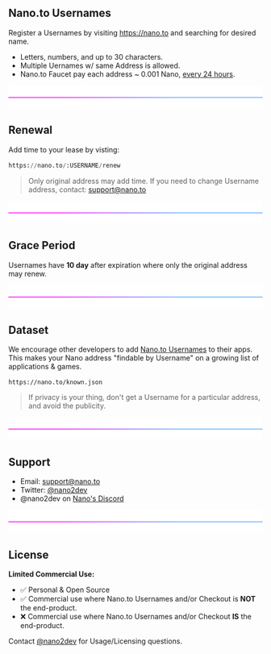 ## Nano.to Usernames

Register a Usernames by visiting https://nano.to and searching for desired name. 

- Letters, numbers, and up to 30 characters.
- Multiple Uernames w/ same Address is allowed.
- Nano.to Faucet pay each address ~ 0.001 Nano, [every 24 hours](/faucet). 

![line](https://github.com/fwd/n2/raw/master/.github/line.png)

## Renewal 

Add time to your lease by visting:

```python
https://nano.to/:USERNAME/renew
```

> Only original address may add time. If you need to change Username address, contact: [support@nano.to](mailto:support@nano.to)

![line](https://github.com/fwd/n2/raw/master/.github/line.png)

## Grace Period

Usernames have **10 day** after expiration where only the original address may renew.

![line](https://github.com/fwd/n2/raw/master/.github/line.png)

## Dataset

We encourage other developers to add [Nano.to Usernames](https://nano.to/known.json) to their apps. This makes your Nano address "findable by Username" on a growing list of applications & games. 

```pthon
https://nano.to/known.json
```

> If privacy is your thing, don't get a Username for a particular address, and avoid the publicity.

![line](https://github.com/fwd/n2/raw/master/.github/line.png)

## Support

- Email: support@nano.to
- Twitter: [@nano2dev](https://twitter.com/nano2dev)
- @nano2dev on [Nano's Discord](https://discord.com/invite/RNAE2R9) 

![line](https://github.com/fwd/n2/raw/master/.github/line.png)


## License

**Limited Commercial Use:**

- ✅ Personal & Open Source
- ✅ Commercial use where Nano.to Usernames and/or Checkout is **NOT** the end-product.
- ❌ Commercial use where Nano.to Usernames and/or Checkout **IS** the end-product.

Contact [@nano2dev](mailto:support@nano.to) for Usage/Licensing questions.
